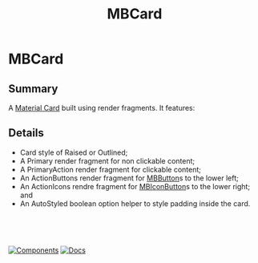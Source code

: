 ﻿---
uid: C.MBCard
title: MBCard
---
# MBCard

## Summary

A [Material Card](https://github.com/material-components/material-components-web/tree/v9.0.0/packages/mdc-card#cards) built using render fragments. It features:

## Details

- Card style of Raised or Outlined;
- A Primary render fragment for non clickable content;
- A PrimaryAction render fragment for clickable content;
- An ActionButtons render fragment for [MBButton](xref:C.MBButton)s to the lower left;
- An ActionIcons rendre fragment for [MBIconButton](xref:C.MBIconButton)s to the lower right; and
- An AutoStyled boolean option helper to style padding inside the card.

&nbsp;

&nbsp;

[![Components](https://img.shields.io/static/v1?label=Components&message=Core&color=blue)](xref:A.CoreComponents)
[![Docs](https://img.shields.io/static/v1?label=API%20Documentation&message=MBCard&color=brightgreen)](xref:Material.Blazor.MBCard)
